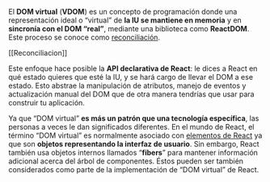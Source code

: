 El **DOM virtual** (**VDOM**) es un concepto de programación donde una representación ideal o “virtual” de **la IU se mantiene en memoria** y en **sincronía con el DOM “real”**, mediante una biblioteca como **ReactDOM**. Este proceso se conoce como [reconciliación](https://es.reactjs.org/docs/reconciliation.html).

[[Reconciliacion]]

Este enfoque hace posible la **API declarativa de React**: le dices a React en qué estado quieres que esté la IU, y se hará cargo de llevar el DOM a ese estado. Esto abstrae la manipulación de atributos, manejo de eventos y actualización manual del DOM que de otra manera tendrías que usar para construir tu aplicación.

Ya que “DOM virtual” **es más un patrón que una tecnología específica**, las personas a veces le dan significados diferentes. En el mundo de React, el término “DOM virtual” es normalmente asociado con [elementos de React](https://es.reactjs.org/docs/rendering-elements.html) ya que son **objetos representando la interfaz de usuario**. Sin embargo, React también usa objetos internos llamados “**fibers**” para mantener información adicional acerca del árbol de componentes. Éstos pueden ser también considerados como parte de la implementación de “DOM virtual” de React.

